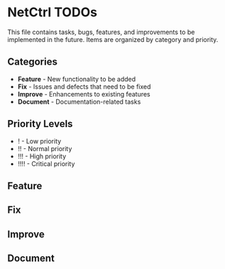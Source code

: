 # NetCtrl TODOs

This file contains tasks, bugs, features, and improvements to be implemented in the future. Items are organized by category and priority.

## Categories
- **Feature** - New functionality to be added
- **Fix** - Issues and defects that need to be fixed
- **Improve** - Enhancements to existing features
- **Document** - Documentation-related tasks

## Priority Levels
- ! - Low priority
- !! - Normal priority
- !!! - High priority
- !!!! - Critical priority

## Feature
<!-- Feature requests will be listed here -->

## Fix
<!-- Bugs and issues will be listed here -->

## Improve
<!-- Improvement suggestions will be listed here -->

## Document
<!-- Documentation tasks will be listed here -->

